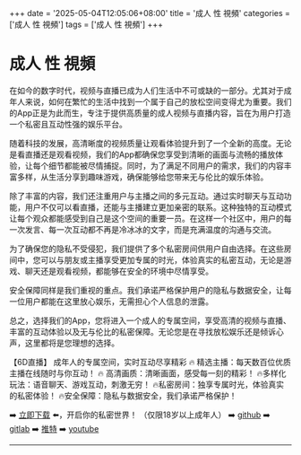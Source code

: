 +++
date = '2025-05-04T12:05:06+08:00'
title = '成人 性 視頻'
categories = ['成人 性 視頻']
tags = ['成人 性 視頻']
+++

# 成人 性 視頻

在如今的数字时代，视频与直播已成为人们生活中不可或缺的一部分。尤其对于成年人来说，如何在繁忙的生活中找到一个属于自己的放松空间变得尤为重要。我们的App正是为此而生，专注于提供高质量的成人视频与直播内容，旨在为用户打造一个私密且互动性强的娱乐平台。

随着科技的发展，高清晰度的视频质量让观看体验提升到了一个全新的高度。无论是看直播还是观看视频，我们的App都确保您享受到清晰的画面与流畅的播放体验，让每个细节都能被尽情捕捉。同时，为了满足不同用户的需求，我们的内容丰富多样，从生活分享到趣味游戏，确保能够给您带来无与伦比的娱乐体验。

除了丰富的内容，我们还注重用户与主播之间的多元互动。通过实时聊天与互动功能，用户不仅可以看直播，还能与主播建立更加亲密的联系。这种独特的互动模式让每个观众都能感受到自己是这个空间的重要一员。在这样一个社区中，用户的每一次发言、每一次互动都不再是冷冰冰的文字，而是充满温度的沟通与交流。

为了确保您的隐私不受侵犯，我们提供了多个私密房间供用户自由选择。在这些房间中，您可以与朋友或主播享受更加专属的时光，体验真实的私密互动，无论是游戏、聊天还是观看视频，都能够在安全的环境中尽情享受。

安全保障同样是我们重视的重点。我们承诺严格保护用户的隐私与数据安全，让每一位用户都能在这里放心娱乐，无需担心个人信息的泄露。

总之，选择我们的App，您将进入一个成人的专属空间，享受高清的视频与直播、丰富的互动体验以及无与伦比的私密保障。无论您是在寻找放松娱乐还是倾诉心声，这里都将是您理想的选择。

【6D直播】
成年人的专属空间，实时互动尽享精彩
🔥 精选主播：每天数百位优质主播在线随时与你互动！
🔥 高清画质：清晰画面，感受每一刻的精彩！
🔥多样化玩法：语音聊天、游戏互动，刺激无穷！
🔥私密房间：独享专属时光，体验真实的私密体验！
🔥安全保障：隐私与数据安全，我们承诺严格保护！

➡️ [立即下载](https://down123.s3.ap-east-1.amazonaws.com/down/down.html?channelCode=blog) ⬅️，开启你的私密世界！
（仅限18岁以上成年人）
➡️ [github](https://aldult-live.github.io/)
➡️ [gitlab](https://seo-09598d.gitlab.io/)
➡️ [推特](https://x.com/wegame33)
➡️ [youtube](https://www.youtube.com/@6Dlive)

---
